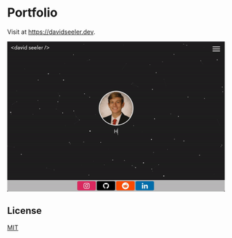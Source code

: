 # Portfolio

Visit at https://davidseeler.dev.

![Portfolio](resources/media/portfolio.gif)

## License
[MIT](https://choosealicense.com/licenses/mit/)
